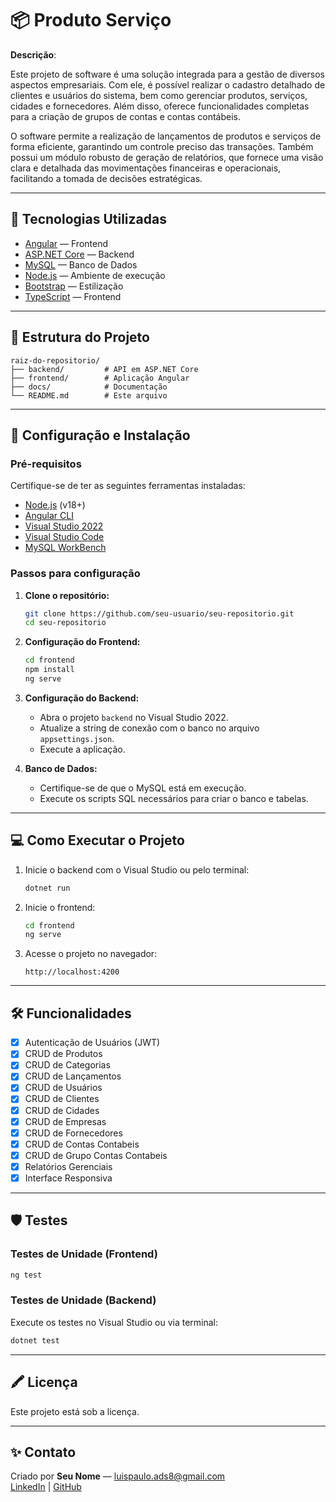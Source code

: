# 📦 Produto Serviço

**Descrição**: 

Este projeto de software é uma solução integrada para a gestão de diversos aspectos empresariais. Com ele, é possível realizar o cadastro detalhado de clientes e usuários do sistema, bem como gerenciar produtos, serviços, cidades e fornecedores. Além disso, oferece funcionalidades completas para a criação de grupos de contas e contas contábeis.

O software permite a realização de lançamentos de produtos e serviços de forma eficiente, garantindo um controle preciso das transações. Também possui um módulo robusto de geração de relatórios, que fornece uma visão clara e detalhada das movimentações financeiras e operacionais, facilitando a tomada de decisões estratégicas.

---

## 🚀 Tecnologias Utilizadas

- [Angular](https://angular.io/) — Frontend
- [ASP.NET Core](https://dotnet.microsoft.com/) — Backend
- [MySQL](https://www.mysql.com/) — Banco de Dados
- [Node.js](https://nodejs.org/) — Ambiente de execução
- [Bootstrap](https://getbootstrap.com/) — Estilização
- [TypeScript](https://www.typescriptlang.org/) — Frontend

---

## 📂 Estrutura do Projeto

```plaintext
raiz-do-repositorio/
├── backend/         # API em ASP.NET Core
├── frontend/        # Aplicação Angular
├── docs/            # Documentação
└── README.md        # Este arquivo
```

---

## 🔧 Configuração e Instalação

### Pré-requisitos

Certifique-se de ter as seguintes ferramentas instaladas:

- [Node.js](https://nodejs.org/) (v18+)
- [Angular CLI](https://angular.io/cli)
- [Visual Studio 2022](https://visualstudio.microsoft.com/)
- [Visual Studio Code](https://code.visualstudio.com/)
- [MySQL WorkBench](https://www.mysql.com/products/workbench/)

### Passos para configuração

1. **Clone o repositório:**

   ```bash
   git clone https://github.com/seu-usuario/seu-repositorio.git
   cd seu-repositorio
   ```

2. **Configuração do Frontend:**

   ```bash
   cd frontend
   npm install
   ng serve
   ```

3. **Configuração do Backend:**

   - Abra o projeto `backend` no Visual Studio 2022.
   - Atualize a string de conexão com o banco no arquivo `appsettings.json`.
   - Execute a aplicação.

4. **Banco de Dados:**

   - Certifique-se de que o MySQL está em execução.
   - Execute os scripts SQL necessários para criar o banco e tabelas.

---

## 💻 Como Executar o Projeto

1. Inicie o backend com o Visual Studio ou pelo terminal:
   ```bash
   dotnet run
   ```

2. Inicie o frontend:
   ```bash
   cd frontend
   ng serve
   ```

3. Acesse o projeto no navegador:
   ```
   http://localhost:4200
   ```

---

## 🛠 Funcionalidades

- [x] Autenticação de Usuários (JWT)
- [x] CRUD de Produtos
- [x] CRUD de Categorias
- [x] CRUD de Lançamentos
- [x] CRUD de Usuários
- [x] CRUD de Clientes
- [x] CRUD de Cidades
- [x] CRUD de Empresas
- [x] CRUD de Fornecedores
- [x] CRUD de Contas Contabeis
- [x] CRUD de Grupo Contas Contabeis
- [x] Relatórios Gerenciais
- [x] Interface Responsiva

---

## 🛡️ Testes

### Testes de Unidade (Frontend)

```bash
ng test
```

### Testes de Unidade (Backend)

Execute os testes no Visual Studio ou via terminal:

```bash
dotnet test
```

---

## 🖍️ Licença

Este projeto está sob a licença.

---

## ✨ Contato

Criado por **Seu Nome** — [luispaulo.ads8@gmail.com](mailto:seu-email@example.com)  
[LinkedIn](https://www.linkedin.com/in/luis-paulo-castro-031219ab) | [GitHub](https://github.com/luispauloads8)
